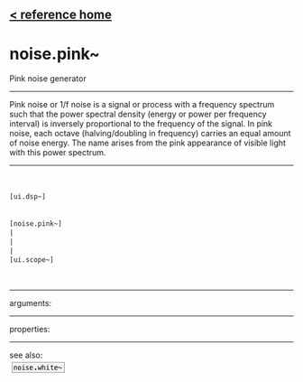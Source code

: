 [< reference home](index.html)
---

# noise.pink~


Pink noise generator

---

Pink noise or 1/f noise is a signal or process with a frequency spectrum such that
            the power spectral density (energy or power per frequency interval) is inversely
            proportional to the frequency of the signal.
In pink noise, each octave (halving/doubling in frequency) carries an equal amount
            of noise energy.
The name arises from the pink appearance of visible light with this power
            spectrum.
<br>


---


```


[ui.dsp~]


[noise.pink~]
|
|
|
[ui.scope~]

            
```

---
arguments:


---
properties:


---
see also:<br>
[![noise.white~](img/object_noise.white~.png)](noise.white~.html)
